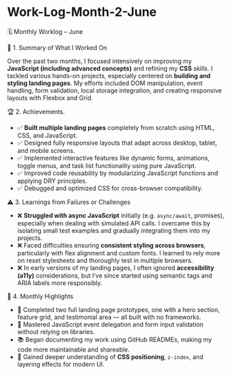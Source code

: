 # Work-Log-Month-2-June
 🗓 Monthly Worklog – June

 🔧 1. Summary of What I Worked On

Over the past two months, I focused intensively on improving my **JavaScript (including advanced concepts)** and refining my **CSS** skills. I tackled various hands-on projects, especially centered on **building and styling landing pages**. My efforts included DOM manipulation, event handling, form validation, local storage integration, and creating responsive layouts with Flexbox and Grid.


 🏆 2. Achievements.

* ✅ **Built multiple landing pages** completely from scratch using HTML, CSS, and JavaScript.
* ✅ Designed fully responsive layouts that adapt across desktop, tablet, and mobile screens.
* ✅ Implemented interactive features like dynamic forms, animations, toggle menus, and task list functionality using pure JavaScript.
* ✅ Improved code reusability by modularizing JavaScript functions and applying DRY principles.
* ✅ Debugged and optimized CSS for cross-browser compatibility.


 ⚠️ 3. Learnings from Failures or Challenges

* ❌ **Struggled with async JavaScript** initially (e.g. `async/await`, promises), especially when dealing with simulated API calls. I overcame this by isolating small test examples and gradually integrating them into my projects.
* ❌ Faced difficulties ensuring **consistent styling across browsers**, particularly with flex alignment and custom fonts. I learned to rely more on reset stylesheets and thoroughly test in multiple browsers.
* ❌ In early versions of my landing pages, I often ignored **accessibility (a11y)** considerations, but I’ve since started using semantic tags and ARIA labels more responsibly.


 🌟 4. Monthly Highlights

* 🎯 Completed two full landing page prototypes, one with a hero section, feature grid, and testimonial area — all built with no frameworks.
* 🚀 Mastered JavaScript event delegation and form input validation without relying on libraries.
* 📚 Began documenting my work using GitHub READMEs, making my code more maintainable and shareable.
* 🧠 Gained deeper understanding of **CSS positioning**, `z-index`, and layering effects for modern UI.
